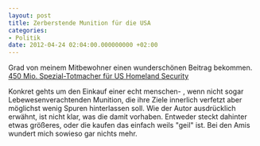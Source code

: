 ```yaml
---
layout: post
title: Zerberstende Munition für die USA
categories:
- Politik
date: 2012-04-24 02:04:00.000000000 +02:00
---
```

Grad von meinem Mitbewohner einen wunderschönen Beitrag bekommen.
[450 Mio. Spezial-Totmacher für US Homeland Security](http://qpress.de/2012/04/04/450-mio-spezial-totmacher-fur-homeland-security/)

Konkret gehts um den Einkauf einer echt menschen- , wenn nicht sogar Lebewesenverachtenden Munition, die ihre Ziele innerlich verfetzt aber möglichst wenig Spuren hinterlassen soll. Wie der Autor ausdrücklich erwähnt, ist nicht klar, was die damit vorhaben. Entweder steckt dahinter etwas größeres, oder die kaufen das einfach weils "geil" ist.
Bei den Amis wundert mich sowieso gar nichts mehr.
